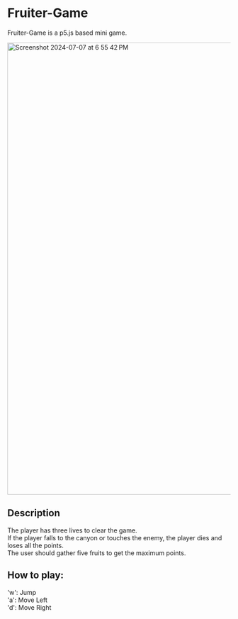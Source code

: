 # Fruiter-Game

Fruiter-Game is a p5.js based mini game.

<img width="1020" alt="Screenshot 2024-07-07 at 6 55 42 PM" src="https://github.com/junseok03/Fruiter-Game/assets/151435171/5bc4e58d-ca37-48bc-9571-78dfb7584ef4">

## Description
The player has three lives to clear the game.<br>
If the player falls to the canyon or touches the enemy, the player dies and loses all the points.<br>
The user should gather five fruits to get the maximum points.

## How to play:
'w': Jump<br>
'a': Move Left <br>
'd': Move Right 

